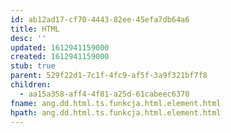 ```yaml
---
id: ab12ad17-cf70-4443-82ee-45efa7db64a6
title: HTML
desc: ''
updated: 1612941159000
created: 1612941159000
stub: true
parent: 529f22d1-7c1f-4fc9-af5f-3a9f321bf7f8
children:
  - aa15a358-aff4-4f81-a25d-61cabeec6370
fname: ang.dd.html.ts.funkcja.html.element.html
hpath: ang.dd.html.ts.funkcja.html.element.html
---
```



